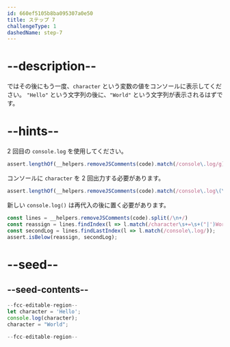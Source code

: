 ```yaml
---
id: 660ef5105b8ba095307a0e50
title: ステップ 7
challengeType: 1
dashedName: step-7
---
```


# --description--

ではその後にもう一度、`character` という変数の値をコンソールに表示してください。 `"Hello"` という文字列の後に、`"World"` という文字列が表示されるはずです。

# --hints--

2 回目の `console.log` を使用してください。

```js
assert.lengthOf(__helpers.removeJSComments(code).match(/console\.log/g), 2);
```

コンソールに `character` を 2 回出力する必要があります。

```js
assert.lengthOf(__helpers.removeJSComments(code).match(/console\.log\(\s*character\s*\)/g), 2);
```


新しい `console.log()` は再代入の後に置く必要があります。

```js
const lines = __helpers.removeJSComments(code).split(/\n+/)
const reassign = lines.findIndex(l => l.match(/character\s+=\s+("|')World\1/));
const secondLog = lines.findLastIndex(l => l.match(/console\.log/));
assert.isBelow(reassign, secondLog);
```

# --seed--

## --seed-contents--

```js
--fcc-editable-region--
let character = 'Hello';
console.log(character);
character = "World";

--fcc-editable-region--
```
